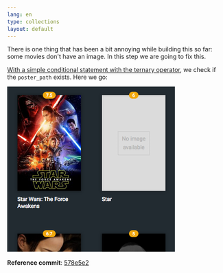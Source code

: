 ```yaml
---
lang: en
type: collections
layout: default
---
```


There is one thing that has been a bit annoying while building this so far: some movies don't have an image. In this step we are going to fix this.

[With a simple conditional statement with the ternary operator](https://github.com/Macxim/eiga/commit/578e5e2ebfb46d0dcaa7eb38457adf596cf34fec#diff-9637a650bab332c1742271fa34c5de40), we check if the `poster_path` exists. Here we go:

<a href="/assets/img/rma-0019-poster.jpg"><img src="/assets/img/rma-0019-poster.jpg" width=""></a>

**Reference commit**: [578e5e2](https://github.com/Macxim/eiga/commit/578e5e2ebfb46d0dcaa7eb38457adf596cf34fec)
